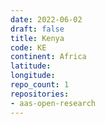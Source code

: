 ```yaml
---
date: 2022-06-02
draft: false
title: Kenya
code: KE
continent: Africa
latitude:
longitude:
repo_count: 1
repositories:
- aas-open-research
---
```



